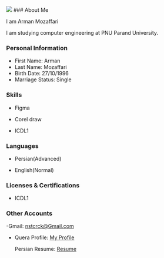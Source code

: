 <img src="https://avatars.githubusercontent.com/u/90837024?s=400&u=fc30f0d308d543c1bc5c9c44df28f755ef54a32e&v=4"/>
### About Me

I am Arman Mozaffari

I am studying computer engineering at PNU Parand University.

### Personal Information

- First Name: Arman
- Last Name: Mozaffari
- Birth Date: 27/10/1996
- Marriage Status: Single

### Skills


+ Figma

+ Corel draw

+ ICDL1

### Languages

- Persian(Advanced)

- English(Normal)


### Licenses & Certifications

- ICDL1 

### Other Accounts
-Gmail: nstcrck@Gmail.com

- Quera Profile: <a href="">My Profile</a>

  Persian Resume: <a href=" "> Resume </a>
